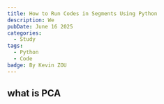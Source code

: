 ```yaml
---
title: How to Run Codes in Segments Using Python
description: We 
pubDate: June 16 2025
categories:
  - Study
tags:
  - Python
  - Code
badge: By Kevin ZOU
---
```

## what is PCA
